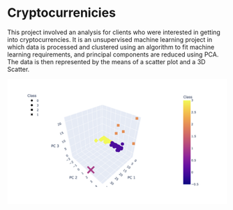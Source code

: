# Cryptocurrenicies
This project involved an analysis for clients who were interested in getting into cryptocurrencies.  It is an unsupervised machine learning project in which data is processed and clustered using an algorithm to fit machine learning requirements,  and principal components are reduced using PCA. The data is then represented by the means of a scatter plot and a 3D Scatter. 

![scatter](https://github.com/heatherhutchinson211/Cryptocurrenicies/blob/main/Screenshot%202023-04-05%20at%202.35.04%20PM.png)
